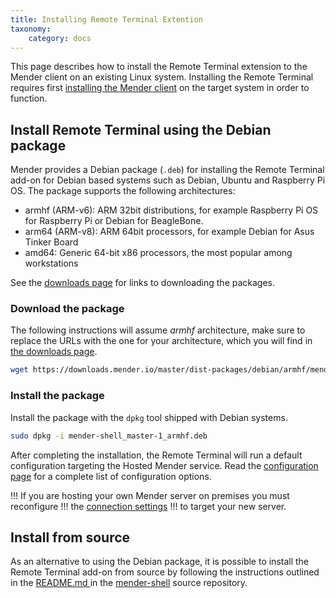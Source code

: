 ```yaml
---
title: Installing Remote Terminal Extention
taxonomy:
    category: docs
---
```


This page describes how to install the Remote Terminal extension to the Mender
client on an existing Linux system. Installing the Remote Terminal requires first
[installing the Mender client](../02.Installing-with-Debian-package/docs.md)
on the target system in order to function.

## Install Remote Terminal using the Debian package

Mender provides a Debian package (`.deb`) for installing the Remote Terminal add-on
for Debian based systems such as Debian, Ubuntu and Raspberry Pi OS. The package
supports the following architectures:

- armhf (ARM-v6): ARM 32bit distributions, for example Raspberry Pi OS for Raspberry Pi or Debian for BeagleBone.
- arm64 (ARM-v8): ARM 64bit processors, for example Debian for Asus Tinker Board
- amd64: Generic 64-bit x86 processors, the most popular among workstations

See the [downloads page](../../09.Downloads/docs.md#Remote-terminal) for links
to downloading the packages.

### Download the package

The following instructions will assume *armhf* architecture, make sure to replace
the URLs with the one for your architecture, which you will find in [the downloads
page](../../09.Downloads/docs.md#Remote-terminal).

<!--AUTOVERSION: "downloads.mender.io/%/"/mender-shell "mender-shell_%-1_armhf.deb"/mender-shell -->
```bash
wget https://downloads.mender.io/master/dist-packages/debian/armhf/mender-shell_master-1_armhf.deb
```

### Install the package

Install the package with the `dpkg` tool shipped with Debian systems.

<!--AUTOVERSION: "mender-shell_%-1_armhf.deb"/mender-shell -->
```bash
sudo dpkg -i mender-shell_master-1_armhf.deb
```

After completing the installation, the Remote Terminal will run a default 
configuration targeting the Hosted Mender service. Read the [configuration
page](../70.Mender-shell-configuration-file/docs.md) for a complete list of
configuration options.

!!! If you are hosting your own Mender server on premises you must reconfigure
!!! the [connection settings](../70.Mender-shell-configuration-file/docs.md)
!!! to target your new server.

## Install from source

<!--AUTOVERSION: "mender-shell/tree/%#building-from-source/mender-shell-->
As an alternative to using the Debian package, it is possible to install the
Remote Terminal add-on from source by following the instructions outlined
in the [README.md
](https://github.com/mendersoftware/mender-shell/tree/master#building-from-source)
in the [mender-shell](https://github.com/mendersoftware/mender-shell/tree/master)
source repository.

